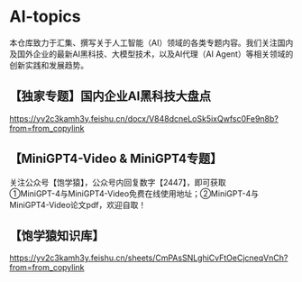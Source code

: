 # AI-topics
本仓库致力于汇集、撰写关于人工智能（AI）领域的各类专题内容。我们关注国内及国外企业的最新AI黑科技、大模型技术，以及AI代理（AI Agent）等相关领域的创新实践和发展趋势。

## 【独家专题】国内企业AI黑科技大盘点
https://yv2c3kamh3y.feishu.cn/docx/V848dcneLoSk5ixQwfsc0Fe9n8b?from=from_copylink

## 【MiniGPT4-Video & MiniGPT4专题】
关注公众号【饱学猿】，公众号内回复数字【2447】，即可获取<br/>
①MiniGPT-4与MiniGPT4-Video免费在线使用地址；②MiniGPT-4与MiniGPT4-Video论文pdf，欢迎自取！


## 【饱学猿知识库】
https://yv2c3kamh3y.feishu.cn/sheets/CmPAsSNLghiCvFtOeCjcneqVnCh?from=from_copylink
